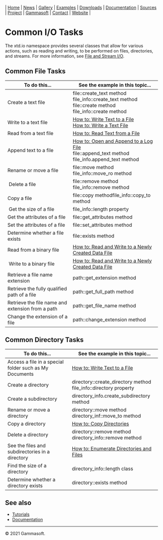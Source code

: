 | [Home](home.md) | [News](news.md) | [Gallery](gallery.md) | [Examples](examples.md) | [Downloads](downloads.md) | [Documentation](documentation.md) | [Sources](https://github.com/gammasoft71/xtd) | [Project](https://sourceforge.net/projects/xtdpro/) | [Gammasoft](gammasoft.md)  | [Contact](contact.md) | [Website](https://gammasoft71.wixsite.com/xtdpro) |

# Common I/O Tasks

The xtd.io namespace provides several classes that allow for various actions, such as reading and writing, to be performed on files, directories, and streams. For more information, see [File and Stream I/O](tutorial_file_and_stream_io.md).


## Common File Tasks

| To do this...                                    | See the example in this topic... |
|--------------------------------------------------|----------------------------------|
| Create a text file                               | file::create_text method<br>file_info::create_text method<br>file::create method<br>file_info::create method |
| Write to a text file                             | [How to: Write Text to a File](tutorial_common_io_tasks_write_text_to_a_file.md)<br>[How to: Write a Text File](tutorial_common_io_tasks_write_a_text_file.md) |
| Read from a text file                            | [How to: Read Text from a File](tutorial_common_io_tasks_read_text_from_a_file.md) |
| Append text to a file                            | [How to: Open and Append to a Log File](tutorial_common_io_tasks_open_and_append_to_a_log_file.md)<br>file::append_text method<br>file_info.append_text method |
| Rename or move a file                            | file::move method<br>file_info::move_ro method |
| Delete a file                                    | file::remove method<br>file_info::remove method |
| Copy a file                                      | file::copy method<brd>file_info::copy_to method |
| Get the size of a file                           | file_info::length property |
| Get the attributes of a file                     | file::get_attributes method |
| Set the attributes of a file                     | file::set_attributes method |
| Determine whether a file exists                  | file::exists method |
| Read from a binary file                          | [How to: Read and Write to a Newly Created Data File](tutorial_common_io_tasks_read_and_write_to_a_newly_created_data_file.md) |
| Write to a binary file                           | [How to: Read and Write to a Newly Created Data File](tutorial_common_io_tasks_read_and_write_to_a_newly_created_data_file.md) |
| Retrieve a file name extension                   | path::get_extension method |
| Retrieve the fully qualified path of a file      | path::get_full_path method |
| Retrieve the file name and extension from a path | path::get_file_name method |
| Change the extension of a file                   | path::change_extension method |

## Common Directory Tasks

| To do this...                                          | See the example in this topic... |
|--------------------------------------------------------|----------------------------------|
| Access a file in a special folder such as My Documents | [How to: Write Text to a File](tutorial_common_io_tasks_write_a_text_file.md) |
| Create a directory                                     | directory::create_directory method<br>file_info::directory property |
| Create a subdirectory                                  | directory_info.create_subdirectory method |
| Rename or move a directory                             | directory::move method<br>directory_inf::move_to method |
| Copy a directory                                       | [How to: Copy Directories](tutorial_common_io_tasks_copy_directories.md) |
| Delete a directory                                     | directory::remove method<br>directory_info::remove method |
| See the files and subdirectories in a directory        | [How to: Enumerate Directories and Files](tutorial_common_io_tasks_enumerate_directories_and_files) |
| Find the size of a directory                           | directory_info::length class |
| Determine whether a directory exists                   | directory::exists method |
 
## See also

* [Tutorials](tutorials.md)
* [Documentation](documentation.md)

______________________________________________________________________________________________

© 2021 Gammasoft.

